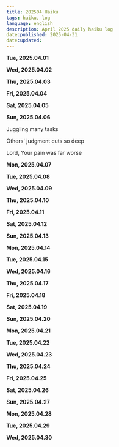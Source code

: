```yaml
---
title: 202504 Haiku  
tags: haiku, log  
language: english  
description: April 2025 daily haiku log  
date:published: 2025-04-31  
date:updated:  
---
```


**Tue, 2025.04.01**

**Wed, 2025.04.02**

**Thu, 2025.04.03**

**Fri, 2025.04.04**

**Sat, 2025.04.05**

**Sun, 2025.04.06**

Juggling many tasks

Others' judgment cuts so deep

Lord, Your pain was far worse


**Mon, 2025.04.07**

**Tue, 2025.04.08**

**Wed, 2025.04.09**

**Thu, 2025.04.10**

**Fri, 2025.04.11**

**Sat, 2025.04.12**

**Sun, 2025.04.13**

**Mon, 2025.04.14**

**Tue, 2025.04.15**

**Wed, 2025.04.16**

**Thu, 2025.04.17**

**Fri, 2025.04.18**

**Sat, 2025.04.19**

**Sun, 2025.04.20**

**Mon, 2025.04.21**

**Tue, 2025.04.22**

**Wed, 2025.04.23**

**Thu, 2025.04.24**

**Fri, 2025.04.25**

**Sat, 2025.04.26**

**Sun, 2025.04.27**

**Mon, 2025.04.28**

**Tue, 2025.04.29**

**Wed, 2025.04.30**
